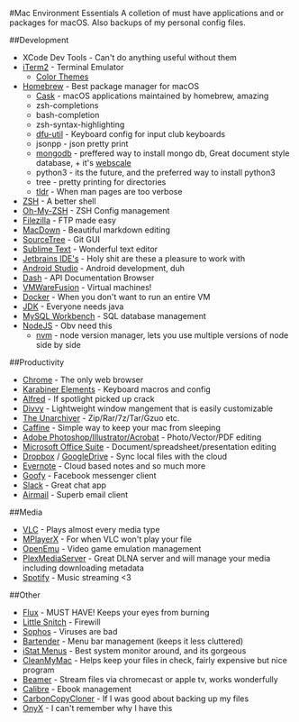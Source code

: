 #Mac Environment Essentials
A colletion of must have applications and or packages for macOS. Also backups of my personal config files.


##Development

* XCode Dev Tools - Can't do anything useful without them
* [iTerm2](https://www.iterm2.com/) - Terminal Emulator
	* [Color Themes](https://github.com/mbadolato/iTerm2-Color-Schemes)
* [Homebrew](https://brew.sh/) - Best package manager for macOS
	* [Cask](https://caskroom.github.io/) - macOS applications maintained by homebrew, amazing
	* zsh-completions
	* bash-completion
	* zsh-syntax-highlighting
	* [dfu-util]() - Keyboard config for input club keyboards
	* jsonpp - json pretty print
	* [mongodb](https://www.mongodb.com/) - preffered way to install mongo db, Great document style database, + it's [webscale](https://www.youtube.com/watch?v=b2F-DItXtZs)
	* python3 - its the future, and the preferred way to install python3
	* tree - pretty printing for directories
	* [tldr](https://github.com/tldr-pages/tldr) - When man pages are too verbose
* [ZSH](https://github.com/robbyrussell/oh-my-zsh/wiki/Installing-ZSH) - A better shell
* [Oh-My-ZSH](https://github.com/robbyrussell/oh-my-zsh) - ZSH Config management
* [Filezilla](https://filezilla-project.org/) - FTP made easy
* [MacDown](https://macdown.uranusjr.com/) - Beautiful markdown editing
* [SourceTree](https://www.sourcetreeapp.com/) - Git GUI
* [Sublime Text](https://www.sublimetext.com/) - Wonderful text editor
* [Jetbrains IDE's](https://www.jetbrains.com/) - Holy shit are these a pleasure to work with
* [Android Studio]() - Android development, duh
* [Dash](https://kapeli.com/dash) - API Documentation Browser
* [VMWareFusion](https://www.vmware.com/products/fusion.html) - Virtual machines!
* [Docker](https://www.docker.com/) - When you don't want to run an entire VM
* [JDK](http://www.oracle.com/technetwork/java/javase/downloads/index.html) - Everyone needs java
* [MySQL Workbench](https://www.mysql.com/products/workbench/) - SQL database management
* [NodeJS](https://nodejs.org/en/) - Obv need this
	- [nvm](https://github.com/creationix/nvm) - node version manager, lets you use multiple versions of node side by side


##Productivity
* [Chrome](https://www.google.com/chrome/browser/desktop/index.html) - The only web browser
* [Karabiner Elements](https://github.com/tekezo/Karabiner-Elements) - Keyboard macros and config
* [Alfred](https://www.alfredapp.com/) - If spotlight picked up crack
* [Divvy](http://mizage.com/divvy/) - Lightweight window mangement that is easily customizable
* [The Unarchiver](https://theunarchiver.com/) - Zip/Rar/7z/Tar/Gzuo etc.
* [Caffine](http://lightheadsw.com/caffeine/) - Simple way to keep your mac from sleeping
* [Adobe Photoshop/Illustrator/Acrobat](http://www.adobe.com/) - Photo/Vector/PDF editing
* [Microsoft Office Suite](https://www.office.com/) - Document/spreadsheet/presentation editing
* [Dropbox](https://www.dropbox.com/install) / [GoogleDrive](https://www.google.com/drive/download/) - Sync local files with the cloud
* [Evernote](https://evernote.com/) - Cloud based notes and so much more
* [Goofy](http://www.goofyapp.com/) - Facebook messenger client
* [Slack](https://slack.com/) - Great chat app
* [Airmail](http://airmailapp.com/) - Superb email client

##Media
* [VLC](https://www.videolan.org/vlc/index.html) - Plays almost every media type
* [MPlayerX](http://mplayerx.org/) - For when VLC won't play your file
* [OpenEmu](http://openemu.org/) - Video game emulation management
* [PlexMediaServer](https://www.plex.tv/) - Great DLNA  server and will manage your media including downloading metadata
* [Spotify](https://www.spotify.com/us/) - Music streaming <3

##Other
* [Flux](https://justgetflux.com/) - MUST HAVE! Keeps your eyes from burning
* [Little Snitch](https://www.obdev.at/products/littlesnitch/index.html) - Firewill
* [Sophos](https://www.sophos.com/en-us.aspx) - Viruses are bad
* [Bartender](https://nmac.to/bartender/) - Menu bar management (keeps it less cluttered)
* [iStat Menus](https://bjango.com/mac/istatmenus/) - Best system monitor around, and its gorgeous
* [CleanMyMac](https://macpaw.com/cleanmymac) - Helps keep your files in check, fairly expensive but nice program
* [Beamer](https://beamer-app.com/) - Stream files via chromecast or apple tv, works wonderfully
* [Calibre](https://calibre-ebook.com/download) - Ebook management
* [CarbonCopyCloner](https://bombich.com/) - If I was good about backing up my files
* [OnyX](https://www.titanium-software.fr/en/onyx.html) - I can't remember why I have this